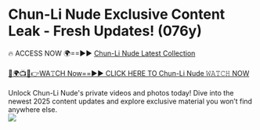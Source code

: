 # Chun-Li Nude Exclusive Content Leak - Fresh Updates! (076y)

🔥 ACCESS NOW 🌍==►► <a href="https://tinyurl.com/yc657z5k" rel="nofollow">Chun-Li Nude Latest Collection</a>
<br><br>
[🔴🌍📺📱👉WA𝚃CH Now==►► CLICK HERE TO Chun-Li Nude 𝚆𝙰𝚃𝙲𝙷 NOW](https://tinyurl.com/yc657z5k)
<br><br>
Unlock Chun-Li Nude's private videos and photos today! Dive into the newest 2025 content updates and explore exclusive material you won’t find anywhere else.
<br>
<a href="https://tinyurl.com/yc657z5k" rel="nofollow" data-target="animated-image.originalLink"><img src="https://camo.githubusercontent.com/8a4f000d20f83aca3bf7ec5f350d767afa0574a8a352519fd8cfa583a6f93a33/68747470733a2f2f692e696d6775722e636f6d2f644a486b345a712e676966" data-canonical-src="https://i.imgur.com/dJHk4Zq.gif" style="max-width: 100%; display: inline-block;" data-target="animated-image.originalImage"></a>
<br>
